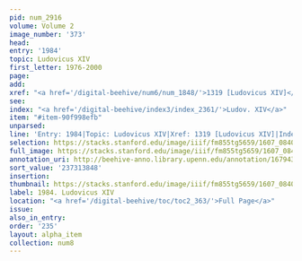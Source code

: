 ```yaml
---
pid: num_2916
volume: Volume 2
image_number: '373'
head:
entry: '1984'
topic: Ludovicus XIV
first_letter: 1976-2000
page:
add:
xref: "<a href='/digital-beehive/num6/num_1848/'>1319 [Ludovicus XIV]</a>"
see:
index: "<a href='/digital-beehive/index3/index_2361/'>Ludov. XIV</a>"
item: "#item-90f998efb"
unparsed:
line: 'Entry: 1984|Topic: Ludovicus XIV|Xref: 1319 [Ludovicus XIV]|Index: Ludov. XIV|#item-90f998efb'
selection: https://stacks.stanford.edu/image/iiif/fm855tg5659/1607_0840/320,3848,2829,428/full/0/default.jpg
full_image: https://stacks.stanford.edu/image/iiif/fm855tg5659/1607_0840/full/full/0/default.jpg
annotation_uri: http://beehive-anno.library.upenn.edu/annotation/1679430983558
sort_value: '237313848'
insertion:
thumbnail: https://stacks.stanford.edu/image/iiif/fm855tg5659/1607_0840/320,3848,600,180/250,/0/default.jpg
label: 1984. Ludovicus XIV
location: "<a href='/digital-beehive/toc/toc2_363/'>Full Page</a>"
issue:
also_in_entry:
order: '235'
layout: alpha_item
collection: num8
---
```

